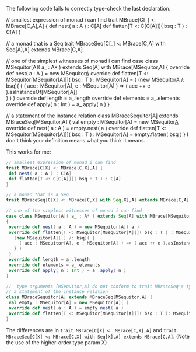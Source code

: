 The following code fails to correctly type-check the last declaration.

// smallest expression of monad i can find
trait MBrace[C[_] <: MBrace[C,A],A] {
  def nest( a : A ) : C[A]
  def flatten[T <: C[C[A]]]( bsq : T ) : C[A]
}

// a monad that is a Seq
trait MBraceSeq[C[_] <: MBrace[C,A] with Seq[A],A] extends MBrace[C,A]

// one of the simplest witnesses of monad i can find
case class MSequitor[A]( a_ : A* ) extends Seq[A] with MBrace[MSequitor,A] {
  override def nest( a : A ) = new MSequitor[A]( a )
  override def flatten[T <: MSequitor[MSequitor[A]]]( bsq : T ) : MSequitor[A] = {
    (new MSequitor[A]( ) /: bsq)( {
      ( acc : MSequitor[A], e : MSequitor[A] ) => ( acc ++ e ).asInstanceOf[MSequitor[A]]      
    } )
  }
  override def length = a_.length
  override def elements = a_.elements
  override def apply( n : Int ) = a_.apply( n )
}

// a statement of the instance relation
class MBraceSequitor[A] extends MBraceSeq[MSequitor,A] {
  val empty : MSequitor[A] = new MSequitor[A]( )
  override def nest( a : A ) = empty.nest( a )
  override def flatten[T <: MSequitor[MSequitor[A]]]( bsq : T )
  : MSequitor[A] = empty.flatten( bsq )
}
I don't think your definition means what you think it means.

This works for me:

```scala
// smallest expression of monad i can find
trait MBrace[C[X] <: MBrace[C,X],A] {
 def nest( a : A ) : C[A]
 def flatten[T <: C[C[A]]]( bsq : T ) : C[A]
}

// a monad that is a Seq
trait MBraceSeq[C[X] <: MBrace[C,X] with Seq[X],A] extends MBrace[C,A]

// one of the simplest witnesses of monad i can find
case class MSequitor[A]( a_ : A* ) extends Seq[A] with MBrace[MSequitor,A]
{
 override def nest( a : A ) = new MSequitor[A]( a )
 override def flatten[T <: MSequitor[MSequitor[A]]]( bsq : T ) : MSequitor[A] = {
   (new MSequitor[A]( ) /: bsq)( {
     ( acc : MSequitor[A], e : MSequitor[A] ) => ( acc ++ e ).asInstanceOf[MSequitor[A]]
   } )
 }
 override def length = a_.length
 override def elements = a_.elements
 override def apply( n : Int ) = a_.apply( n )
}

//  type arguments [MSequitor,A] do not conform to trait MBraceSeq's type parameter bounds [C[_] <: MBrace[C,A] with Seq[A],A]
// a statement of the instance relation
class MBraceSequitor[A] extends MBraceSeq[MSequitor,A] {
 val empty : MSequitor[A] = new MSequitor[A]( )
 override def nest( a : A ) = empty.nest( a )
 override def flatten[T <: MSequitor[MSequitor[A]]]( bsq : T ): MSequitor[A] = empty.flatten( bsq )
}
```

The differences are  in `trait MBrace[C[X] <: MBrace[C,X],A]` and `trait MBraceSeq[C[X] <: MBrace[C,X] with Seq[X],A] extends MBrace[C,A]`.  (Note the use of the higher-order type param X)
